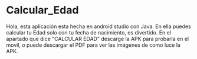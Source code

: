 # Calcular_Edad
Hola, esta aplicación esta hecha en android studio con Java.
En ella puedes calcular tu Edad solo con tu fecha de nacimiento, es divertido.
En el apartado que dice "CALCULAR EDAD" descarge la APK para probarla en el movil, o puede descargar el PDF para ver las imágenes de como luce la APK.
